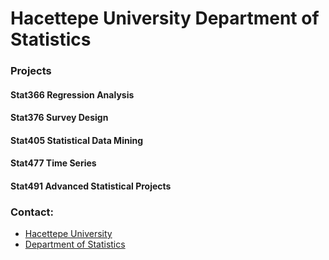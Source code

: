 # Hacettepe University Department of Statistics

### Projects

#### Stat366 Regression Analysis
#### Stat376 Survey Design  
#### Stat405 Statistical Data Mining  
#### Stat477 Time Series
#### Stat491 Advanced Statistical Projects  

### Contact:
- [Hacettepe University]
- [Department of Statistics]

[Hacettepe University]:<https://hacettepe.edu.tr/english>
[Department of Statistics]:<http://www.stat.hacettepe.edu.tr/en>